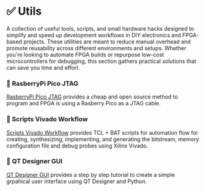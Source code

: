 # ✅ Utils

A collection of useful tools, scripts, and small hardware hacks designed to simplify and speed up development workflows in DIY electronics and FPGA-based projects. These utilities are meant to reduce manual overhead and promote reusability across different environments and setups. Whether you're looking to automate FPGA builds or repurpose low-cost microcontrollers for debugging, this section gathers practical solutions that can save you time and effort.

### 🔹 RasberryPi Pico JTAG

[RasberryPi Pico JTAG](JTAG_rp2040/xvc-pico.md) provides a cheap and open source method to program and FPGA is using a Rasberry Pico as a JTAG cable. 

### 🔹 Scripts Vivado Workflow

[Scripts Vivado Workflow](Scripts_Vivado_Workflow/vivado.md) provides TCL + BAT scripts for automation flow for creating, synthesizing, implementing, and generating the bitstream, memory configuration file and debug probes using Xilinx Vivado.

### 🔹 QT Designer GUI

[QT Designer GUI](QT_GUI/qt_designer_gui.md) provides a step by step tutorial to create a simple grpahical user interface using QT Designer and Python.